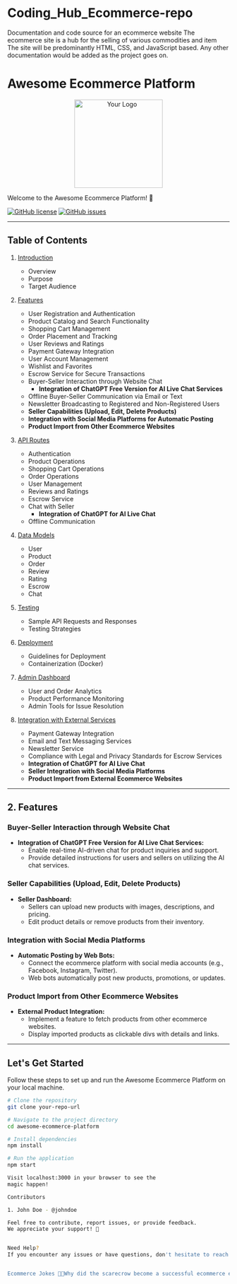 
# Coding_Hub_Ecommerce-repo
Documentation and code source for an ecommerce website
The ecommerce site is a hub for the selling of various commodities and item
The site will be predominantly HTML, CSS, and JavaScript based.
Any other documentation would be added as the project goes on.

# Awesome Ecommerce Platform

<p align="center">
  <img src="your-logo-url" alt="Your Logo" width="200" height="200"/>
</p>

Welcome to the Awesome Ecommerce Platform! 🚀

[![GitHub license](your-license-badge-url)](your-license-url)
[![GitHub issues](your-issues-badge-url)](your-issues-url)

---

## Table of Contents

1. [Introduction](#introduction)
   - Overview
   - Purpose
   - Target Audience

2. [Features](#features)
   - User Registration and Authentication
   - Product Catalog and Search Functionality
   - Shopping Cart Management
   - Order Placement and Tracking
   - User Reviews and Ratings
   - Payment Gateway Integration
   - User Account Management
   - Wishlist and Favorites
   - Escrow Service for Secure Transactions
   - Buyer-Seller Interaction through Website Chat
     - **Integration of ChatGPT Free Version for AI Live Chat Services**
   - Offline Buyer-Seller Communication via Email or Text
   - Newsletter Broadcasting to Registered and Non-Registered Users
   - **Seller Capabilities (Upload, Edit, Delete Products)**
   - **Integration with Social Media Platforms for Automatic Posting**
   - **Product Import from Other Ecommerce Websites**

3. [API Routes](#api-routes)
   - Authentication
   - Product Operations
   - Shopping Cart Operations
   - Order Operations
   - User Management
   - Reviews and Ratings
   - Escrow Service
   - Chat with Seller
     - **Integration of ChatGPT for AI Live Chat**
   - Offline Communication

4. [Data Models](#data-models)
   - User
   - Product
   - Order
   - Review
   - Rating
   - Escrow
   - Chat

5. [Testing](#testing)
   - Sample API Requests and Responses
   - Testing Strategies

6. [Deployment](#deployment)
   - Guidelines for Deployment
   - Containerization (Docker)

7. [Admin Dashboard](#admin-dashboard)
   - User and Order Analytics
   - Product Performance Monitoring
   - Admin Tools for Issue Resolution

8. [Integration with External Services](#integration-with-external-services)
   - Payment Gateway Integration
   - Email and Text Messaging Services
   - Newsletter Service
   - Compliance with Legal and Privacy Standards for Escrow Services
   - **Integration of ChatGPT for AI Live Chat**
   - **Seller Integration with Social Media Platforms**
   - **Product Import from External Ecommerce Websites**

---

## 2. Features

### Buyer-Seller Interaction through Website Chat

- **Integration of ChatGPT Free Version for AI Live Chat Services:**
  - Enable real-time AI-driven chat for product inquiries and support.
  - Provide detailed instructions for users and sellers on utilizing the AI chat services.

### Seller Capabilities (Upload, Edit, Delete Products)

- **Seller Dashboard:**
  - Sellers can upload new products with images, descriptions, and pricing.
  - Edit product details or remove products from their inventory.

### Integration with Social Media Platforms

- **Automatic Posting by Web Bots:**
  - Connect the ecommerce platform with social media accounts (e.g., Facebook, Instagram, Twitter).
  - Web bots automatically post new products, promotions, or updates.

### Product Import from Other Ecommerce Websites

- **External Product Integration:**
  - Implement a feature to fetch products from other ecommerce websites.
  - Display imported products as clickable divs with details and links.

---

## Let's Get Started

Follow these steps to set up and run the Awesome Ecommerce Platform on your local machine.

```bash
# Clone the repository
git clone your-repo-url

# Navigate to the project directory
cd awesome-ecommerce-platform

# Install dependencies
npm install

# Run the application
npm start

Visit localhost:3000 in your browser to see the
magic happen!

Contributors

1. John Doe - @johndoe

Feel free to contribute, report issues, or provide feedback.
We appreciate your support! 🎉


Need Help?
If you encounter any issues or have questions, don't hesitate to reach out on our community forum.


Ecommerce Jokes 🛒😄Why did the scarecrow become a successful ecommerce entrepreneur?Because he was outstanding in his field!

